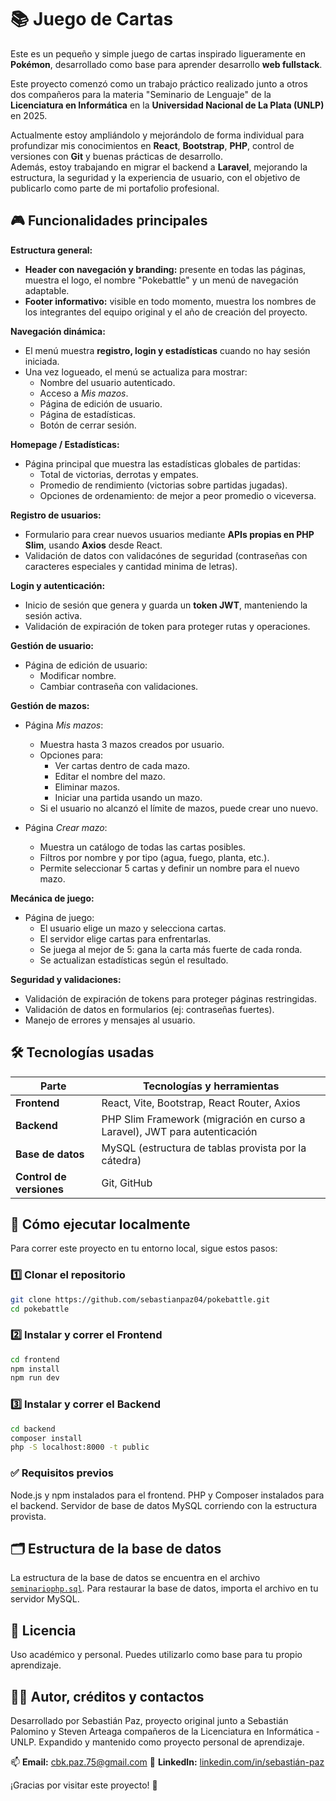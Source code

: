 # 📚 Juego de Cartas

Este es un pequeño y simple juego de cartas inspirado ligueramente en **Pokémon**, desarrollado como base para aprender desarrollo **web fullstack**.

Este proyecto comenzó como un trabajo práctico realizado junto a otros dos compañeros para la materia "Seminario de Lenguaje" de la **Licenciatura en Informática** en la **Universidad Nacional de La Plata (UNLP)** en 2025.

Actualmente estoy ampliándolo y mejorándolo de forma individual para profundizar mis conocimientos en **React**, **Bootstrap**, **PHP**, control de versiones con **Git** y buenas prácticas de desarrollo.  
Además, estoy trabajando en migrar el backend a **Laravel**, mejorando la estructura, la seguridad y la experiencia de usuario, con el objetivo de publicarlo como parte de mi portafolio profesional.

## 🎮 Funcionalidades principales

**Estructura general:**
- **Header con navegación y branding:** presente en todas las páginas, muestra el logo, el nombre "Pokebattle" y un menú de navegación adaptable.
- **Footer informativo:** visible en todo momento, muestra los nombres de los integrantes del equipo original y el año de creación del proyecto.

**Navegación dinámica:**
- El menú muestra **registro, login y estadísticas** cuando no hay sesión iniciada.
- Una vez logueado, el menú se actualiza para mostrar:
  - Nombre del usuario autenticado.
  - Acceso a *Mis mazos*.
  - Página de edición de usuario.
  - Página de estadísticas.
  - Botón de cerrar sesión.

**Homepage / Estadísticas:**
- Página principal que muestra las estadísticas globales de partidas:
  - Total de victorias, derrotas y empates.
  - Promedio de rendimiento (victorias sobre partidas jugadas).
  - Opciones de ordenamiento: de mejor a peor promedio o viceversa.

**Registro de usuarios:**
- Formulario para crear nuevos usuarios mediante **APIs propias en PHP Slim**, usando **Axios** desde React.
- Validación de datos con validacónes de seguridad (contraseñas con caracteres especiales y cantidad minima de letras).

**Login y autenticación:**
- Inicio de sesión que genera y guarda un **token JWT**, manteniendo la sesión activa.
- Validación de expiración de token para proteger rutas y operaciones.

**Gestión de usuario:**
- Página de edición de usuario:
  - Modificar nombre.
  - Cambiar contraseña con validaciones.

**Gestión de mazos:**
- Página *Mis mazos*:
  - Muestra hasta 3 mazos creados por usuario.
  - Opciones para:
    - Ver cartas dentro de cada mazo.
    - Editar el nombre del mazo.
    - Eliminar mazos.
    - Iniciar una partida usando un mazo.
  - Si el usuario no alcanzó el límite de mazos, puede crear uno nuevo.

- Página *Crear mazo*:
  - Muestra un catálogo de todas las cartas posibles.
  - Filtros por nombre y por tipo (agua, fuego, planta, etc.).
  - Permite seleccionar 5 cartas y definir un nombre para el nuevo mazo.

**Mecánica de juego:**
- Página de juego:
  - El usuario elige un mazo y selecciona cartas.
  - El servidor elige cartas para enfrentarlas.
  - Se juega al mejor de 5: gana la carta más fuerte de cada ronda.
  - Se actualizan estadísticas según el resultado.

**Seguridad y validaciones:**
- Validación de expiración de tokens para proteger páginas restringidas.
- Validación de datos en formularios (ej: contraseñas fuertes).
- Manejo de errores y mensajes al usuario.

## 🛠️ Tecnologías usadas

| Parte                    | Tecnologías y herramientas                                                |
|--------------------------|---------------------------------------------------------------------------|
| **Frontend**             | React, Vite, Bootstrap, React Router, Axios                               |
| **Backend**              | PHP Slim Framework (migración en curso a Laravel), JWT para autenticación |
| **Base de datos**        | MySQL (estructura de tablas provista por la cátedra)                      |
| **Control de versiones** | Git, GitHub                                                               |


## 🚀 Cómo ejecutar localmente

Para correr este proyecto en tu entorno local, sigue estos pasos:

### 1️⃣ Clonar el repositorio

```bash
git clone https://github.com/sebastianpaz04/pokebattle.git
cd pokebattle

```
### 2️⃣ Instalar y correr el Frontend
```bash
cd frontend
npm install
npm run dev
```
### 3️⃣ Instalar y correr el Backend
```bash
cd backend
composer install
php -S localhost:8000 -t public
```

### ✅ Requisitos previos
Node.js y npm instalados para el frontend.
PHP y Composer instalados para el backend.
Servidor de base de datos MySQL corriendo con la estructura provista.

## 🗂️ Estructura de la base de datos

La estructura de la base de datos se encuentra en el archivo [`seminariophp.sql`](./docs/seminariophp.sql).
Para restaurar la base de datos, importa el archivo en tu servidor MySQL.

## 📄 Licencia

Uso académico y personal. Puedes utilizarlo como base para tu propio aprendizaje.

## 👨‍💻 Autor, créditos y contactos

Desarrollado por Sebastián Paz, proyecto original junto a Sebastián Palomino y Steven Arteaga compañeros de la Licenciatura en Informática - UNLP.
Expandido y mantenido como proyecto personal de aprendizaje.

📫 **Email:** [cbk.paz.75@gmail.com](mailto:cbk.paz.75@gmail.com)
💼 **LinkedIn:** [linkedin.com/in/sebastián-paz](https://www.linkedin.com/in/sebastián-paz)

¡Gracias por visitar este proyecto! 🎉